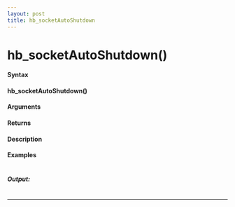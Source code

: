 ```yaml
---
layout: post
title: hb_socketAutoShutdown
---
```


# hb_socketAutoShutdown()


#### Syntax

#### hb_socketAutoShutdown()

#### Arguments

#### Returns

#### Description

#### Examples

```

```

##### Output:

```

```

---